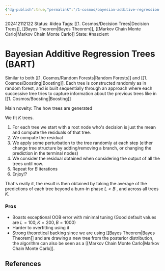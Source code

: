 ```yaml
---
{"dg-publish":true,"permalink":"/1-cosmos/bayesian-additive-regression-trees-bart/","created":"2025-01-22T11:17:14.294-05:00","updated":"2024-12-11T21:52:05.878-05:00"}
---
```


202412112122
Status: #idea
Tags: [[1. Cosmos/Decision Trees\|Decision Trees]], [[Bayes Theorem\|Bayes Theorem]], [[Markov Chain Monte Carlo\|Markov Chain Monte Carlo]]
State: #nascient
# Bayesian Additive Regression Trees (BART)

Similar to both [[1. Cosmos/Random Forests\|Random Forests]] and [[1. Cosmos/Boosting\|Boosting]]. 
Each tree is constructed randomly as in random forest, and is built sequentially through an approach where each successive tree tries to capture information about the previous trees like in [[1. Cosmos/Boosting\|Boosting]]

Main novelty: The how trees are generated

We fit $K$ trees.
1. For each tree we start with a root node who's decision is just the mean and compute the residuals of that tree.
2. We compute the residual
3. We apply some perturbation to the tree randomly at each step (either change tree structure by adding/removing a branch, or changing the prediction in the terminal nodes)
4. We consider the residual obtained when considering the output of all the trees until now.
5. Repeat for $B$ iterations
6. Enjoy!?

That's really it, the result is then obtained by taking the average of the predictions of each tree beyond a burn-in phase $L<B$ , and across all trees $K$.

### Pros
- Boasts exceptional OOB error with minimal tuning (Good default values are $L=100, K=200, B=1000$)
- Harder to overfitting using it
- Strong theoretical backing since we are using [[Bayes Theorem\|Bayes Theorem]] and are drawing a new tree from the posterior distribution, the algorithm can also be seen as a [[Markov Chain Monte Carlo\|Markov Chain Monte Carlo]].



## References
